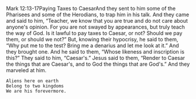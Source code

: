 Mark 12:13-17Paying Taxes to CaesarAnd they sent to him some of the Pharisees and some of the Herodians, to trap him in his talk. And they came and said to him, “Teacher, we know that you are true and do not care about anyone's opinion. For you are not swayed by appearances, but truly teach the way of God. Is it lawful to pay taxes to Caesar, or not? Should we pay them, or should we not?” But, knowing their hypocrisy, he said to them, “Why put me to the test? Bring me a denarius and let me look at it.” And they brought one. And he said to them, “Whose likeness and inscription is this?” They said to him, “Caesar's.” Jesus said to them, “Render to Caesar the things that are Caesar's, and to God the things that are God's.” And they marveled at him.



	
	Aliens here on earth
	Belong to two kingdoms 
	We are his forevermore. 

